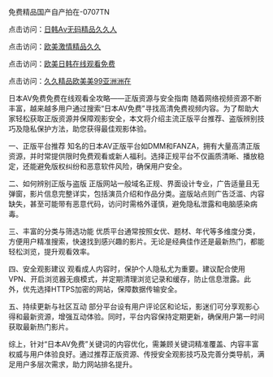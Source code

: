 
免费精品国产自产拍在-0707TN

点击访问：<a href="https://bered.pages.dev/">日韩Aⅴ无码精品久久人</a>

点击访问：<a href="https://rtj-3zo.pages.dev/">欧美激情精品久久</a>

点击访问：<a href="https://tfda.pages.dev/">欧美日韩在线观看免费</a>

点击访问：<a href="https://bsdf-5f5.pages.dev/">久久精品欧美美99亚洲洲在</a>


日本AV免费免费在线观看全攻略——正版资源与安全指南
随着网络视频资源不断丰富，越来越多用户通过搜索“日本AV免费”寻找高清免费视频内容。为了帮助大家轻松获取正版资源并保障观影安全，本文将介绍主流正版平台推荐、盗版辨别技巧及隐私保护方法，助您获得最佳观影体验。

一、正版平台推荐
知名的日本AV正版平台如DMM和FANZA，拥有大量高清正版资源，并时常提供限时免费观看或新人福利。选择正规平台不仅画质清晰、播放稳定，还能避免版权纠纷和恶意软件风险，确保用户安全。

二、如何辨别正版与盗版
正版网站一般域名正规、界面设计专业，广告适量且无弹窗，影片信息完整详实，包括演员介绍和作品分类。盗版站点则广告泛滥、内容缺失，甚至可能带有恶意代码，访问时需格外谨慎，避免隐私泄露和电脑感染病毒。

三、丰富的分类与筛选功能
优质平台通常按照女优、题材、年代等多维度分类，方便用户精准搜索，快速找到感兴趣的影片。无论是经典佳作还是最新热门，都能轻松浏览，提升观看效率。

四、安全观影建议
观看成人内容时，保护个人隐私尤为重要。建议配合使用VPN、开启浏览器无痕模式，并定期清理浏览记录和缓存，防止信息泄露。此外，优先选择HTTPS加密的网站，保障数据传输安全。

五、持续更新与社区互动
部分平台设有用户评论区和论坛，影迷们可分享观影心得和最新资源，增强互动体验。同时，平台内容保持定期更新，确保用户第一时间获取最新热门影片。

综上，针对“日本AV免费”关键词的内容优化，需兼顾关键词精准覆盖、内容丰富权威与用户体验良好。通过推荐正版资源、传授安全观影技巧及完善分类导航，满足用户多层次需求，助力网站排名提升。


<span style="display:none;">[Canonical link] (https://github.com/dtnnn2611/19000 ）</span>
